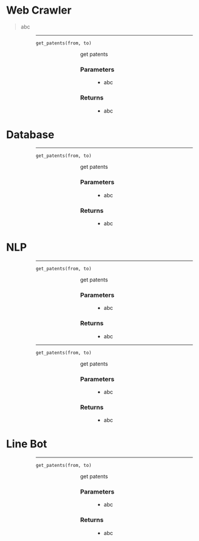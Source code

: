 # Web Crawler

> abc

<dl><dd><dl><dd><dl> 

---
<dt>

```
get_patents(from, to)
```
</dt>
<dd><dl><dd><dl><dd> 
  get patents  
  <dl>
 
  ### Parameters
  <dd>
    <ul><li> abc
  </dd>

  ### Returns
  <dd>
    <ul><li> abc
  </dd>
  </dl>
</dd></dl></dd></dl></dd>
</dl></dd></dl></dd></dl>


# Database

<dl><dd><dl><dd><dl> 

---
<dt>

```
get_patents(from, to)
```
</dt>
<dd><dl><dd><dl><dd> 
  get patents  
  <dl>
 
  ### Parameters
  <dd>
    <ul><li> abc
  </dd>

  ### Returns
  <dd>
    <ul><li> abc
  </dd>
  </dl>
</dd></dl></dd></dl></dd>
</dl></dd></dl></dd></dl>

# NLP

<dl><dd><dl><dd><dl> 

---
<dt>

```
get_patents(from, to)
```
</dt>
<dd><dl><dd><dl><dd> 
  get patents  
  <dl>
 
  ### Parameters
  <dd>
    <ul><li> abc
  </dd>

  ### Returns
  <dd>
    <ul><li> abc
  </dd>
  </dl>
</dd></dl></dd></dl></dd>

---
<dt>

```
get_patents(from, to)
```
</dt>
<dd><dl><dd><dl><dd> 
  get patents  
  <dl>
 
  ### Parameters
  <dd>
    <ul><li> abc
  </dd>

  ### Returns
  <dd>
    <ul><li> abc
  </dd>
  </dl>
</dd></dl></dd></dl></dd>
</dl></dd></dl></dd></dl>

# Line Bot

<dl><dd><dl><dd><dl> 

---
<dt>

```
get_patents(from, to)
```
</dt>
<dd><dl><dd><dl><dd> 
  get patents  
  <dl>
 
  ### Parameters
  <dd>
    <ul><li> abc
  </dd>

  ### Returns
  <dd>
    <ul><li> abc
  </dd>
  </dl>
</dd></dl></dd></dl></dd>
</dl></dd></dl></dd></dl>